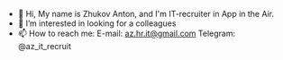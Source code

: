 - 👋 Hi, My name is Zhukov Anton, and I'm IT-recruiter in App in the Air.
- 👀 I’m interested in looking for a colleagues
- 📫 How to reach me:
E-mail: az.hr.it@gmail.com
Telegram: @az_it_recruit

<!---
Corben8/Corben8 is a ✨ special ✨ repository because its `README.md` (this file) appears on your GitHub profile.
You can click the Preview link to take a look at your changes.
--->
